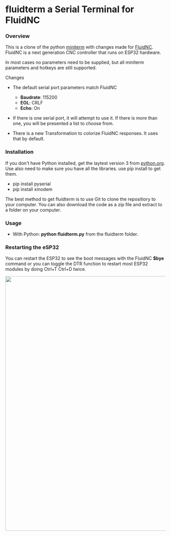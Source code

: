 # fluidterm a Serial Terminal for FluidNC

### Overview

This is a clone of the python [miniterm](https://github.com/pyserial/pyserial/blob/master/serial/tools/miniterm.py) with changes made for [FluidNC](https://github.com/bdring/FluidNC). FluidNC is a next generation CNC controller that runs on ESP32 hardware.

In most cases no parameters need to be supplied, but all miniterm parameters and hotkeys are still supported. 

Changes

- The default serial port parameters match FluidNC

  - **Baudrate**: 115200
  - **EOL**: CRLF
  - **Echo**: On

- If there is one serial port, it will attempt to use it. If there is more than one, you will be presented a list to choose from.

- There is a new Transformation to colorize FluidNC responses. It uses that by default.

### Installation

If you don't have Python installed, get the laytest version 3 from [python.org](https://www.python.org/). Use also need to make sure you have all the libraries. use pip install to get them.
- pip install pyserial
- pip install xmodem

The best method to get fluidterm is to use Git to clone the repositiory to your computer. You can also download the code as a zip file and extract to a folder on your computer.

### Usage

- With Python: **python fluidterm.py** from the fluidterm folder.

### Restarting the eSP32

You can restart the ESP32 to see the boot messages with the FluidNC **$bye** command or you can toggle the DTR function to restart most ESP32 modules by doing Ctrl+T Ctrl+D twice. 

<img src="https://github.com/bdring/fluidterm/blob/main/images/screenshot_01.png" width="800" >
